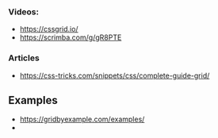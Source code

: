 
### Videos:
* https://cssgrid.io/
* https://scrimba.com/g/gR8PTE

### Articles
* https://css-tricks.com/snippets/css/complete-guide-grid/

## Examples
 * https://gridbyexample.com/examples/
 * 
